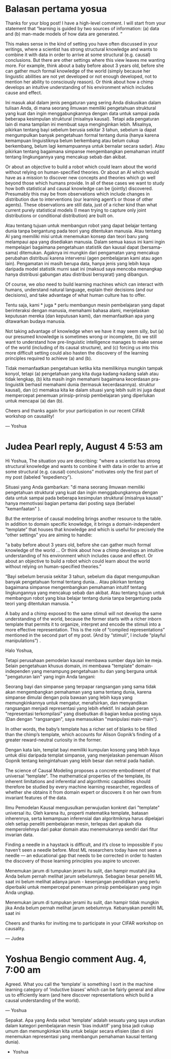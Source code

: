 # Balasan pertama yosua

Thanks for your blog post! I have a high-level comment. I will start from your statement that 
“learning is guided by two sources of information: (a) data and (b) man-made models of how data are generated. ” 

This makes sense in the kind of setting you have often discussed in your writings, where a scientist has strong structural knowledge and wants to combine it with data in order to arrive at some structural (e.g. causal) conclusions. But there are other settings where this view leaves me wanting more. For example, think about a baby before about 3 years old, before she can gather much formal knowledge of the world (simply because her linguistic abilities are not yet developed or not enough developed, not to mention her ability to consciously reason). Or think about how a chimp develops an intuitive understanding of his environment which includes cause and effect. 

Ini masuk akal dalam jenis pengaturan yang sering Anda diskusikan dalam tulisan Anda, di mana seorang ilmuwan memiliki pengetahuan struktural yang kuat dan ingin menggabungkannya dengan data untuk sampai pada beberapa kesimpulan struktural (misalnya kausal). Tetapi ada pengaturan lain di mana tampilan ini membuat saya menginginkan lebih. Misalnya, pikirkan tentang bayi sebelum berusia sekitar 3 tahun, sebelum ia dapat mengumpulkan banyak pengetahuan formal tentang dunia (hanya karena kemampuan linguistiknya belum berkembang atau belum cukup berkembang, belum lagi kemampuannya untuk bernalar secara sadar). Atau pikirkan tentang bagaimana simpanse mengembangkan pemahaman intuitif tentang lingkungannya yang mencakup sebab dan akibat.

Or about an objective to build a robot which could learn about the world without relying on human-specified theories. Or about an AI which would have as a mission to discover new concepts and theories which go well beyond those which humans provide. In all of these cases we want to study how both statistical and causal knowledge can be (jointly) discovered. Presumably this may be from observations which include changes in distribution due to interventions (our learning agent’s or those of other agents). These observations are still data, just of a richer kind than what current purely statistical models (I mean trying to capture only joint distributions or conditional distribution) are built on.

Atau tentang tujuan untuk membangun robot yang dapat belajar tentang dunia tanpa bergantung pada teori yang ditentukan manusia. Atau tentang AI yang memiliki misi untuk menemukan konsep dan teori baru yang melampaui apa yang disediakan manusia. Dalam semua kasus ini kami ingin mempelajari bagaimana pengetahuan statistik dan kausal dapat (bersama-sama) ditemukan. Agaknya ini mungkin dari pengamatan yang mencakup perubahan distribusi karena intervensi (agen pembelajaran kami atau agen lain). Pengamatan ini masih berupa data, hanya jenis yang lebih kaya daripada model statistik murni saat ini (maksud saya mencoba menangkap hanya distribusi gabungan atau distribusi bersyarat) yang dibangun.

Of course, we *also* need to build learning machines which can interact with humans, understand natural language, explain their decisions (and our decisions), and take advantage of what human culture has to offer. 

Tentu saja, kami * juga * perlu membangun mesin pembelajaran yang dapat berinteraksi dengan manusia, memahami bahasa alami, menjelaskan keputusan mereka (dan keputusan kami), dan memanfaatkan apa yang ditawarkan budaya manusia. 

Not taking advantage of knowledge when we have it may seem silly, but (a) our presumed knowledge is sometimes wrong or incomplete, (b) we still want to understand how pre-linguistic intelligence manages to make sense of the world (including of its causal structure), and (c) forcing us into this more difficult setting could also hasten the discovery of the learning principles required to achieve (a) and (b).

Tidak memanfaatkan pengetahuan ketika kita memilikinya mungkin tampak konyol, tetapi (a) pengetahuan yang kita duga kadang-kadang salah atau tidak lengkap, (b) kita masih ingin memahami bagaimana kecerdasan pra-linguistik berhasil memahami dunia (termasuk kecerdasannya). struktur kausal), dan (c) memaksa kita ke dalam situasi yang lebih sulit ini juga dapat mempercepat penemuan prinsip-prinsip pembelajaran yang diperlukan untuk mencapai (a) dan (b).


Cheers and thanks again for your participation in our recent CIFAR workshop on causality!

— Yoshua


# Judea Pearl reply, August 4 5:53 am

Hi Yoshua,
The situation you are describing: “where a scientist has strong structural knowledge and wants to combine it with data in order to arrive at some structural (e.g. causal) conclusions” motivates only the first part of my post (labeled “expediency”). 

Situasi yang Anda gambarkan: "di mana seorang ilmuwan memiliki pengetahuan struktural yang kuat dan ingin menggabungkannya dengan data untuk sampai pada beberapa kesimpulan struktural (misalnya kausal)" hanya memotivasi bagian pertama dari posting saya (berlabel "kemanfaatan" ). 

But the enterprise of causal modeling brings another resource to the table. In addition to domain specific knowledge, it brings a domain-independent “template” that houses that knowledge and which is useful for precisely the “other settings” you are aiming to handle:

“a baby before about 3 years old, before she can gather much formal knowledge of the world … Or think about how a chimp develops an intuitive understanding of his environment which includes cause and effect. Or about an objective to build a robot which could learn about the world without relying on human-specified theories.”

“Bayi sebelum berusia sekitar 3 tahun, sebelum dia dapat mengumpulkan banyak pengetahuan formal tentang dunia... Atau pikirkan tentang bagaimana simpanse mengembangkan pemahaman intuitif tentang lingkungannya yang mencakup sebab dan akibat. Atau tentang tujuan untuk membangun robot yang bisa belajar tentang dunia tanpa bergantung pada teori yang ditentukan manusia. "

A baby and a chimp exposed to the same stimuli will not develop the same understanding of the world, because the former starts with a richer inborn template that permits it to organize, interpret and encode the stimuli into a more effective representation. This is the role of “compiled representations” mentioned in the second part of my post. (And by “stimuli”, I include “playful manipulations”) .

Halo Yoshua,

Tetapi perusahaan pemodelan kausal membawa sumber daya lain ke meja. Selain pengetahuan khusus domain, ini membawa "template" domain-independen yang menampung pengetahuan itu dan yang berguna untuk "pengaturan lain" yang ingin Anda tangani:


Seorang bayi dan simpanse yang terpapar rangsangan yang sama tidak akan mengembangkan pemahaman yang sama tentang dunia, karena simpanse dimulai dengan pola bawaan yang lebih kaya yang memungkinkannya untuk mengatur, menafsirkan, dan menyandikan rangsangan menjadi representasi yang lebih efektif. Ini adalah peran "representasi terkompilasi" yang disebutkan di bagian kedua posting saya. (Dan dengan "rangsangan", saya memasukkan "manipulasi main-main").

In other words, the baby’s template has a richer set of blanks to be filled than the chimp’s template, which accounts for Alison Gopnik’s finding of a greater reward-neutral curiosity in the former.

Dengan kata lain, templat bayi memiliki kumpulan kosong yang lebih kaya untuk diisi daripada templat simpanse, yang menjelaskan penemuan Alison Gopnik tentang keingintahuan yang lebih besar dan netral pada hadiah.

The science of Causal Modeling proposes a concrete embodiment of that universal “template”. The mathematical properties of the template, its inherent limitations and inferential and algorithmic capabilities should therefore be studied by every machine learning researcher, regardless of whether she obtains it from domain expert or discovers it on her own from invariant features of the data.

Ilmu Pemodelan Kausal mengusulkan perwujudan konkret dari "template" universal itu. Oleh karena itu, properti matematika template, batasan inherennya, serta kemampuan inferensial dan algoritmiknya harus dipelajari oleh setiap peneliti pembelajaran mesin, terlepas dari apakah dia memperolehnya dari pakar domain atau menemukannya sendiri dari fitur invarian data.

Finding a needle in a haystack is difficult, and it’s close to impossible if you haven’t seen a needle before. Most ML researchers today have not seen a needle — an educational gap that needs to be corrected in order to hasten the discovery of those learning principles you aspire to uncover.

Menemukan jarum di tumpukan jerami itu sulit, dan hampir mustahil jika Anda belum pernah melihat jarum sebelumnya. Sebagian besar peneliti ML saat ini belum melihat adanya jarum - kesenjangan pendidikan yang perlu diperbaiki untuk mempercepat penemuan prinsip pembelajaran yang ingin Anda ungkap.

Menemukan jarum di tumpukan jerami itu sulit, dan hampir tidak mungkin jika Anda belum pernah melihat jarum sebelumnya. Kebanyakan peneliti ML saat ini

Cheers and thanks for inviting me to participate in your CIFAR workshop on causality.

— Judea

# Yoshua Bengio comment Aug. 4, 7:00 am

Agreed. What you call the ‘template’ is something I sort in the machine learning category of ‘inductive biases’ which can be fairly general and allow us to efficiently learn (and here discover representations which build a causal understanding of the world).

— Yoshua

Sepakat. Apa yang Anda sebut 'template' adalah sesuatu yang saya urutkan dalam kategori pembelajaran mesin 'bias induktif' yang bisa jadi cukup umum dan memungkinkan kita untuk belajar secara efisien (dan di sini menemukan representasi yang membangun pemahaman kausal tentang dunia).

- Yoshua